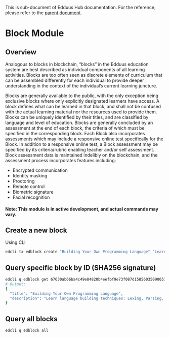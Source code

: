 This is sub-document of Edduus Hub documentation. For the reference, please refer to the [parent document](README.md).

# Block Module

## Overview

Analogous to blocks in blockchain, “blocks” in the Edduus education system are best described as individual components of all learning activities. Blocks are too often seen as discrete elements of curriculum that can be assembled differently for each individual to provide deeper understanding in the context of the individual’s current learning juncture.

Blocks are generally available to the public, with the only exception being exclusive blocks where only explicitly designated learners have access. A block defines what can be learned in that block, and shall not be confused with the actual learning material nor the resources used to provide them. Blocks can be uniquely identified by their titles, and are classified by language and level of education. Blocks are generally concluded by an assessment at the end of each block, the criteria of which must be specified in the corresponding block. Each Block also incorporates assessments which may include a responsive online test specifically for the Block. In addition to a responsive online test, a Block assessment may be specified by its criteria/rubric enabling teacher and/or self assessment. Block assessment data is maintained indelibly on the blockchain, and the assessment process incorporates features including:

- Encrypted communication
- Identity masking
- Proctoring
- Remote control
- Biometric signature
- Facial recognition

#### Note: This module is in active development, and actual commands may vary.

## Create a new block

Using CLI

```bash
edcli tx edblock create "Building Your Own Programming Language" "Learn language building techniques: Lexing, Parsing, Tokenization, and Traversing Abstract Syntax Trees." --from teacher
```

## Query specific block by ID (SHA256 signature)

```bash
edcli q edblock get 67630ab66ba4c49e84820b4eefbf9e73f087d15856035090051fa227bbf0af1e
# Output:
{
  "title": "Building Your Own Programming Language",
  "description": "Learn language building techniques: Lexing, Parsing, Tokenization, and Traversing Abstract Syntax Trees."
}
```

## Query all blocks

```bash
edcli q edblock all
```

